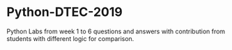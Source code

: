 # Python-DTEC-2019

Python Labs from week 1 to 6 
questions and answers with contribution from students with different logic for comparison.

